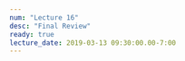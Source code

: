 ```yaml
---
num: "Lecture 16"
desc: "Final Review"
ready: true
lecture_date: 2019-03-13 09:30:00.00-7:00
---
```

